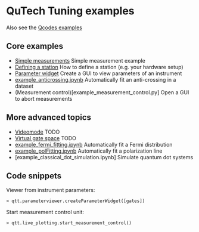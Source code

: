 # QuTech Tuning examples

Also see the [Qcodes examples](https://github.com/QCoDeS/Qcodes/tree/master/docs/examples)

## Core examples

* [Simple measurements](example_simple.ipynb) Simple measurement example
* [Defining a station](example_station.ipynb) How to define a station (e.g. your hardware setup)
* [Parameter widget](example_param_widget.py) Create a GUI to view parameters of an instrument
* [example_anticrossing.ipynb](example_anticrossing.ipynb) Automatically fit an anti-crossing in a dataset
* (Measurement control)[example_measurement_control.py] Open a GUI to abort measurements

## More advanced topics

* [Videomode]() TODO
* [Virtual gate space]() TODO
* [example_fermi_fitting.ipynb](example_fermi_fitting.ipynb) Automatically fit a Fermi distribution
* [example_polFitting.ipynb](example_polFitting.ipynb) Automatically fit a polarization line
* [example_classical_dot_simulation.ipynb] Simulate quantum dot systems

## Code snippets

Viewer from instrument parameters:
```
> qtt.parameterviewer.createParameterWidget([gates])
```


Start measurement control unit:
```
> qtt.live_plotting.start_measurement_control()
```

